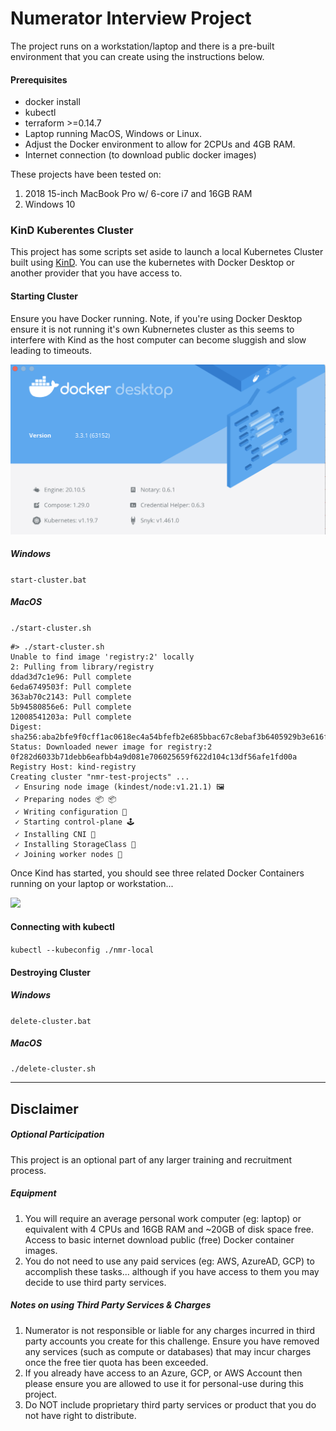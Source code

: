 # Numerator Interview Project

The project runs on a workstation/laptop and there is a pre-built environment that you can create using the instructions below.

#### Prerequisites

* docker install
* kubectl
* terraform >=0.14.7
* Laptop running MacOS, Windows or Linux.
* Adjust the Docker environment to allow for 2CPUs and 4GB RAM.
* Internet connection (to download public docker images)

These projects have been tested on:
1. 2018 15-inch MacBook Pro w/ 6-core i7 and 16GB RAM
2. Windows 10

### KinD Kuberentes Cluster

This project has some scripts set aside to launch a local Kubernetes Cluster built using [KinD](https://kind.sigs.k8s.io/).  You can use the kubernetes with Docker Desktop or another provider that you have access to.

#### Starting Cluster

Ensure you have Docker running.  Note, if you're using Docker Desktop ensure it is not running it's own Kubnernetes cluster as this seems to interfere with Kind as the host computer can become sluggish and slow leading to timeouts.

![](docs/images/docker-desktop.png)

##### Windows
```start-cluster.bat```

##### MacOS
```./start-cluster.sh```

```
#> ./start-cluster.sh
Unable to find image 'registry:2' locally
2: Pulling from library/registry
ddad3d7c1e96: Pull complete
6eda6749503f: Pull complete
363ab70c2143: Pull complete
5b94580856e6: Pull complete
12008541203a: Pull complete
Digest: sha256:aba2bfe9f0cff1ac0618ec4a54bfefb2e685bbac67c8ebaf3b6405929b3e616f
Status: Downloaded newer image for registry:2
0f282d6033b71debb6eafbb4a9d081e706025659f622d104c13df56afe1fd00a
Registry Host: kind-registry
Creating cluster "nmr-test-projects" ...
 ✓ Ensuring node image (kindest/node:v1.21.1) 🖼
 ✓ Preparing nodes 📦 📦  
 ✓ Writing configuration 📜
 ✓ Starting control-plane 🕹️
 ✓ Installing CNI 🔌
 ✓ Installing StorageClass 💾
 ✓ Joining worker nodes 🚜
```

Once Kind has started, you should see three related Docker Containers running on your laptop or workstation...

![](docs/images/docker-kind-containers.png)

#### Connecting with kubectl
```kubectl --kubeconfig ./nmr-local```

#### Destroying Cluster

##### Windows
`delete-cluster.bat`

##### MacOS
`./delete-cluster.sh`

---
## Disclaimer

##### Optional Participation
This project is an optional part of any larger training and recruitment process.

##### Equipment

1. You will require an average personal work computer (eg: laptop) or equivalent with 4 CPUs and 16GB RAM and ~20GB of disk space free.  Access to basic internet download public (free) Docker container images.  
2. You do not need to use any paid services (eg: AWS, AzureAD, GCP) to accomplish these tasks... although if you have access to them you may decide to use third party services.  

##### Notes on using Third Party Services & Charges
1. Numerator is not responsible or liable for any charges incurred in third party accounts you create for this challenge.  Ensure you have removed any services (such as compute or databases) that may incur charges once the free tier quota has been exceeded.
2. If you already have access to an Azure, GCP, or AWS Account then please ensure you are allowed to use it for personal-use during this project.
3. Do NOT include proprietary third party services or product that you do not have right to distribute.  
